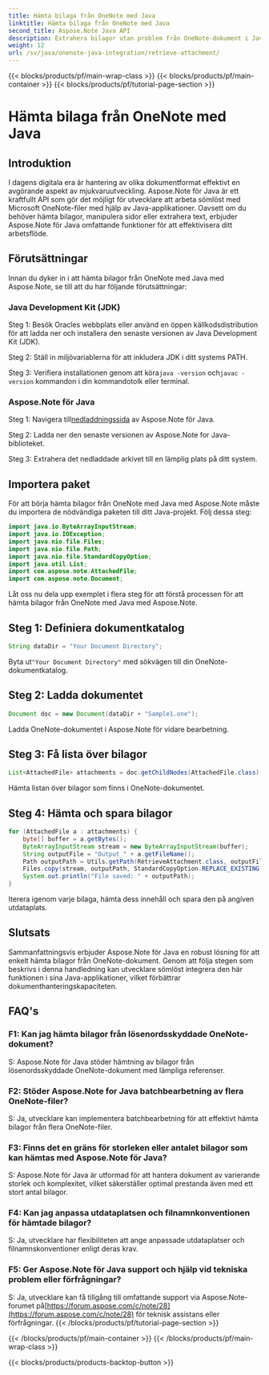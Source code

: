 ```yaml
---
title: Hämta bilaga från OneNote med Java
linktitle: Hämta bilaga från OneNote med Java
second_title: Aspose.Note Java API
description: Extrahera bilagor utan problem från OneNote-dokument i Java! Aspose.Note hanterar alla format & batchbearbetning. Enkla steg & kod ingår! #OneNote #Java #Aspose
weight: 12
url: /sv/java/onenote-java-integration/retrieve-attachment/
---
```


{{< blocks/products/pf/main-wrap-class >}}
{{< blocks/products/pf/main-container >}}
{{< blocks/products/pf/tutorial-page-section >}}

# Hämta bilaga från OneNote med Java

## Introduktion

I dagens digitala era är hantering av olika dokumentformat effektivt en avgörande aspekt av mjukvaruutveckling. Aspose.Note för Java är ett kraftfullt API som gör det möjligt för utvecklare att arbeta sömlöst med Microsoft OneNote-filer med hjälp av Java-applikationer. Oavsett om du behöver hämta bilagor, manipulera sidor eller extrahera text, erbjuder Aspose.Note för Java omfattande funktioner för att effektivisera ditt arbetsflöde.

## Förutsättningar

Innan du dyker in i att hämta bilagor från OneNote med Java med Aspose.Note, se till att du har följande förutsättningar:

### Java Development Kit (JDK)

Steg 1: Besök Oracles webbplats eller använd en öppen källkodsdistribution för att ladda ner och installera den senaste versionen av Java Development Kit (JDK).

Steg 2: Ställ in miljövariablerna för att inkludera JDK i ditt systems PATH.

 Steg 3: Verifiera installationen genom att köra`java -version` och`javac -version` kommandon i din kommandotolk eller terminal.

### Aspose.Note för Java

 Steg 1: Navigera till[nedladdningssida](https://releases.aspose.com/note/java/) av Aspose.Note för Java.

Steg 2: Ladda ner den senaste versionen av Aspose.Note for Java-biblioteket.

Steg 3: Extrahera det nedladdade arkivet till en lämplig plats på ditt system.

## Importera paket

För att börja hämta bilagor från OneNote med Java med Aspose.Note måste du importera de nödvändiga paketen till ditt Java-projekt. Följ dessa steg:

```java
import java.io.ByteArrayInputStream;
import java.io.IOException;
import java.nio.file.Files;
import java.nio.file.Path;
import java.nio.file.StandardCopyOption;
import java.util.List;
import com.aspose.note.AttachedFile;
import com.aspose.note.Document;
```

Låt oss nu dela upp exemplet i flera steg för att förstå processen för att hämta bilagor från OneNote med Java med Aspose.Note.

## Steg 1: Definiera dokumentkatalog

```java
String dataDir = "Your Document Directory";
```

 Byta ut`"Your Document Directory"` med sökvägen till din OneNote-dokumentkatalog.

## Steg 2: Ladda dokumentet

```java
Document doc = new Document(dataDir + "Sample1.one");
```

Ladda OneNote-dokumentet i Aspose.Note för vidare bearbetning.

## Steg 3: Få lista över bilagor

```java
List<AttachedFile> attachments = doc.getChildNodes(AttachedFile.class);
```

Hämta listan över bilagor som finns i OneNote-dokumentet.

## Steg 4: Hämta och spara bilagor

```java
for (AttachedFile a : attachments) {
    byte[] buffer = a.getBytes();
    ByteArrayInputStream stream = new ByteArrayInputStream(buffer);
    String outputFile = "Output_" + a.getFileName();
    Path outputPath = Utils.getPath(RetrieveAttachment.class, outputFile);
    Files.copy(stream, outputPath, StandardCopyOption.REPLACE_EXISTING);
    System.out.println("File saved: " + outputPath);
}
```

Iterera igenom varje bilaga, hämta dess innehåll och spara den på angiven utdataplats.

## Slutsats

Sammanfattningsvis erbjuder Aspose.Note för Java en robust lösning för att enkelt hämta bilagor från OneNote-dokument. Genom att följa stegen som beskrivs i denna handledning kan utvecklare sömlöst integrera den här funktionen i sina Java-applikationer, vilket förbättrar dokumenthanteringskapaciteten.

## FAQ's

### F1: Kan jag hämta bilagor från lösenordsskyddade OneNote-dokument?

S: Aspose.Note för Java stöder hämtning av bilagor från lösenordsskyddade OneNote-dokument med lämpliga referenser.

### F2: Stöder Aspose.Note for Java batchbearbetning av flera OneNote-filer?

S: Ja, utvecklare kan implementera batchbearbetning för att effektivt hämta bilagor från flera OneNote-filer.

### F3: Finns det en gräns för storleken eller antalet bilagor som kan hämtas med Aspose.Note för Java?

S: Aspose.Note för Java är utformad för att hantera dokument av varierande storlek och komplexitet, vilket säkerställer optimal prestanda även med ett stort antal bilagor.

### F4: Kan jag anpassa utdataplatsen och filnamnkonventionen för hämtade bilagor?

S: Ja, utvecklare har flexibiliteten att ange anpassade utdataplatser och filnamnskonventioner enligt deras krav.

### F5: Ger Aspose.Note för Java support och hjälp vid tekniska problem eller förfrågningar?

S: Ja, utvecklare kan få tillgång till omfattande support via Aspose.Note-forumet på[https://forum.aspose.com/c/note/28](https://forum.aspose.com/c/note/28) för teknisk assistans eller förfrågningar.
{{< /blocks/products/pf/tutorial-page-section >}}

{{< /blocks/products/pf/main-container >}}
{{< /blocks/products/pf/main-wrap-class >}}

{{< blocks/products/products-backtop-button >}}
